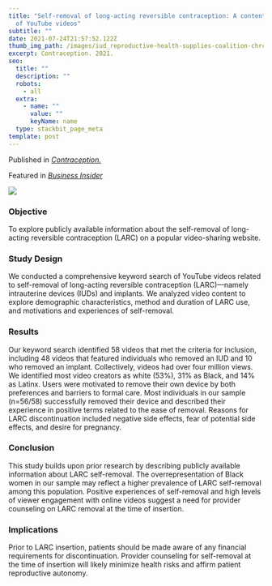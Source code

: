 ```yaml
---
title: "Self-removal of long-acting reversible contraception: A content analysis
  of YouTube videos"
subtitle: ""
date: 2021-07-24T21:57:52.122Z
thumb_img_path: /images/iud_reproductive-health-supplies-coalition-chrchdg2h9e-unsplash.jpg
excerpt: Contraception. 2021.
seo:
  title: ""
  description: ""
  robots:
    - all
  extra:
    - name: ""
      value: ""
      keyName: name
  type: stackbit_page_meta
template: post
---
```

Published in *[Contraception.](https://doi.org/10.1016/j.contraception.2021.08.002)*

Featured in *[Business Insider](https://www.insider.com/people-pulling-out-their-iud-to-avoid-costs-doctor-refusal-2021-8)* 

![](/images/contraception_india_vol100_iss6.jpg)

<!--StartFragment-->

### Objective

To explore publicly available information about the self-removal of long-acting reversible contraception (LARC) on a popular video-sharing website.

### Study Design

We conducted a comprehensive keyword search of YouTube videos related to self-removal of long-acting reversible contraception (LARC)—namely intrauterine devices (IUDs) and implants. We analyzed video content to explore demographic characteristics, method and duration of LARC use, and motivations and experiences of self-removal.

### Results

Our keyword search identified 58 videos that met the criteria for inclusion, including 48 videos that featured individuals who removed an IUD and 10 who removed an implant. Collectively, videos had over four million views. We identified most video creators as white (53%), 31% as Black, and 14% as Latinx. Users were motivated to remove their own device by both preferences and barriers to formal care. Most individuals in our sample (n=56/58) successfully removed their device and described their experience in positive terms related to the ease of removal. Reasons for LARC discontinuation included negative side effects, fear of potential side effects, and desire for pregnancy.

### Conclusion

This study builds upon prior research by describing publicly available information about LARC self-removal. The overrepresentation of Black women in our sample may reflect a higher prevalence of LARC self-removal among this population. Positive experiences of self-removal and high levels of viewer engagement with online videos suggest a need for provider counseling on LARC removal at the time of insertion.

### Implications

Prior to LARC insertion, patients should be made aware of any financial requirements for discontinuation. Provider counseling for self-removal at the time of insertion will likely minimize health risks and affirm patient reproductive autonomy.
